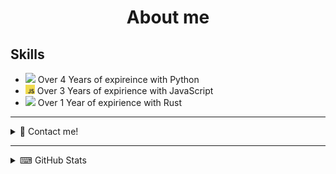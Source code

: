 <h1 align="center">About me</h1>

## Skills
- <img src=https://cdn3.iconfinder.com/data/icons/logos-and-brands-adobe/512/267_Python-512.png width=15> Over 4 Years of expireince with Python
- <img src=https://raw.githubusercontent.com/voodootikigod/logo.js/master/js.png width=15> Over 3 Years of expirience with JavaScript
- <img src=https://symbols.getvecta.com/stencil_94/126_rust-language-icon.1652c6341b.svg width=15> Over 1 Year of expirience with Rust

---
<details>
  <summary>👋 Contact me!</summary>
  
  - <img src=https://discord.com/assets/f8389ca1a741a115313bede9ac02e2c0.svg width=20 height=15> Nite#6277
  - :email: niteblock@gmail.com

</details>

---

<details>
  <summary>⌨ GitHub Stats</summary>

![Top Langs](https://github-readme-stats.vercel.app/api/top-langs/?username=niteblock&layout=compact&theme=radical)
![Stats](https://github-readme-stats.vercel.app/api?username=niteblock&layout=compact&theme=radical)

</details>
